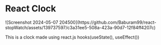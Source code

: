 <h1> React Clock</h1>
![Screenshot 2024-05-07 204500](https://github.com/Baburam99/react-stopWatch/assets/139737597/c3a31ee5-508a-423a-90d7-12f84ff4207c)
<p>This is a clock made using react.js hooks(useState(), useEffect())</p>
